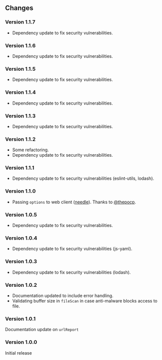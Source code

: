 ## Changes

### Version 1.1.7

- Dependency update to fix security vulnerabilities.

### Version 1.1.6

- Dependency update to fix security vulnerabilities.

### Version 1.1.5

- Dependency update to fix security vulnerabilities.

### Version 1.1.4

- Dependency update to fix security vulnerabilities.

### Version 1.1.3

- Dependency update to fix security vulnerabilities.

### Version 1.1.2

- Some refactoring.
- Dependency update to fix security vulnerabilities.

### Version 1.1.1

- Dependency update to fix security vulnerabilities (eslint-utils, lodash).

### Version 1.1.0

- Passing `options` to web client ([needle](https://www.npmjs.com/package/needle)). Thanks to [@thepocp](https://github.com/thepocp).

### Version 1.0.5

- Dependency update to fix security vulnerabilities.

### Version 1.0.4

- Dependency update to fix security vulnerabilities (js-yaml).

### Version 1.0.3

- Dependency update to fix security vulnerabilities (lodash).

### Version 1.0.2

- Documentation updated to include error handling.
- Validating buffer size in `fileScan` in case anti-malware blocks access to file.

### Version 1.0.1

Documentation update on `urlReport`

### Version 1.0.0

Initial release
